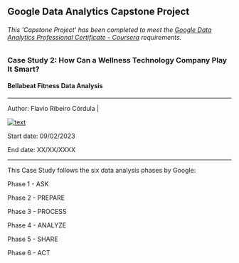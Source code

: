 ## Google Data Analytics Capstone Project

###### This 'Capstone Project' has been completed to meet the [Google Data Analytics Professional Certificate - Coursera](https://www.coursera.org/professional-certificates/google-data-analytics) requirements.

### Case Study 2: How Can a Wellness Technology Company Play It Smart?
#### Bellabeat Fitness Data Analysis

---
Author: Flavio Ribeiro Córdula |   

[![text](https://img.shields.io/badge/LinkedIn-0077B5?style=for-the-badge&logo=linkedin&logoColor=white)](https://linkedin.com/in/flavio-ribeiro-córdula-632a19234)

Start date: 09/02/2023

End date: XX/XX/XXXX

---

This Case Study follows the six data analysis phases by Google:

Phase 1 - ASK

Phase 2 - PREPARE

Phase 3 - PROCESS 

Phase 4 - ANALYZE

Phase 5 - SHARE

Phase 6 - ACT




